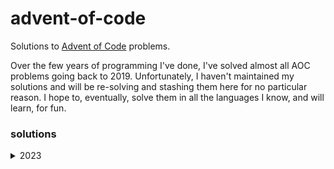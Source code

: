 # advent-of-code

Solutions to [Advent of Code](https://adventofcode.com/) problems.

Over the few years of programming I've done, I've solved almost all AOC problems going back to 2019. Unfortunately, I haven't maintained my solutions and will be re-solving and stashing them here for no particular reason. I hope to, eventually, solve them in all the languages I know, and will learn, for fun.

### solutions

<details>
<summary>2023</summary>

| month | c | cpp | python | java | rust | javascript |
| --- | --- | --- | --- | --- | --- | --- | 
| 01 | [✔️](2023/01/c) | - | - | - | - | - |
| 02 | [✔️](2023/02/c) | - | - | - | - | - |
| 03 | [✔️](2023/03/c) | - | - | - | - | - |
| 04 | - | - | [✔️](2023/04/python) | - | - | - |
| 06 | - | [✔️](2023/06/cpp) | - | - | - | - |
| 07 | - | [✔️](2023/07/cpp) | - | - | - | - |
| 08 | - | - | [✔️](2023/08/python) | - | - | - |
| 09 | - | [✔️](2023/09/cpp) | - | - | - | - |
| 11 | - | [✔️](2023/11/cpp) | - | - | - | - |
| 13 | - | [✔️](2023/13/cpp) | - | - | - | - |
| 14 | - | [✔️](2023/14/cpp) | - | - | - | - |
| 15 | [✔️](2023/15/c) | [✔️](2023/15/cpp) | - | - | - | - |
| 16 | - | [✔️](2023/16/cpp) | - | - | - | - |
| 17 | - | [✔️](2023/17/cpp) | - | - | - | - |
| 18 | - | [✔️](2023/18/cpp) | - | - | - | - |
| 19 | - | - | [✔️](2023/19/python) | - | - | - |
| 24 | - | - | [✔️](2023/24/python) | - | - | - |

</details>
